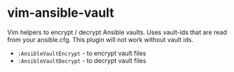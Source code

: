 # vim-ansible-vault

Vim helpers to encrypt / decrypt Ansible vaults. Uses vault-ids that are read
from your ansible.cfg. This plugin will not work without vault ids.

- `:AnsibleVaultEncrypt` - to encrypt vault files
- `:AnsibleVaultDecrypt` - to decrypt vault files
